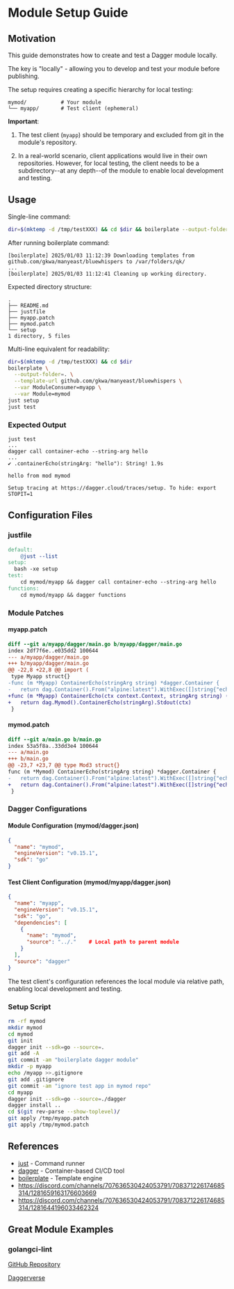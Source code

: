 # Module Setup Guide

## Motivation

This guide demonstrates how to create and test a Dagger module locally.

The key is "locally" - allowing you to develop and test your module before publishing.

The setup requires creating a specific hierarchy for local testing:

```
mymod/           # Your module
└── myapp/       # Test client (ephemeral)
```

**Important**:

1. The test client (`myapp`) should be temporary and excluded from git in the module's repository.

2. In a real-world scenario, client applications would live in their own repositories. However, for local testing, the client needs to be a subdirectory--at any depth--of the module to enable local development and testing.

## Usage

Single-line command:

```bash
dir=$(mktemp -d /tmp/testXXX) && cd $dir && boilerplate --output-folder=. --template-url github.com/gkwa/manyeast/bluewhispers --var ModuleConsumer=myapp --var Module=mymod && just t1
```

After running boilerplate command:

```
[boilerplate] 2025/01/03 11:12:39 Downloading templates from github.com/gkwa/manyeast/bluewhispers to /var/folders/qk/
...
[boilerplate] 2025/01/03 11:12:41 Cleaning up working directory.
```

Expected directory structure:

```
.
├── README.md
├── justfile
├── myapp.patch
├── mymod.patch
└── setup
1 directory, 5 files
```

Multi-line equivalent for readability:

```bash
dir=$(mktemp -d /tmp/testXXX) && cd $dir
boilerplate \
  --output-folder=. \
  --template-url github.com/gkwa/manyeast/bluewhispers \
  --var ModuleConsumer=myapp \
  --var Module=mymod
just setup
just test
```

### Expected Output

```
just test
...
dagger call container-echo --string-arg hello
...
✔ .containerEcho(stringArg: "hello"): String! 1.9s

hello from mod mymod

Setup tracing at https://dagger.cloud/traces/setup. To hide: export STOPIT=1
```

## Configuration Files

### justfile

```makefile
default:
    @just --list
setup:
  bash -xe setup
test:
    cd mymod/myapp && dagger call container-echo --string-arg hello
functions:
    cd mymod/myapp && dagger functions
```

### Module Patches

#### myapp.patch

```diff
diff --git a/myapp/dagger/main.go b/myapp/dagger/main.go
index 2df7f6e..e035dd2 100644
--- a/myapp/dagger/main.go
+++ b/myapp/dagger/main.go
@@ -22,8 +22,8 @@ import (
 type Myapp struct{}
-func (m *Myapp) ContainerEcho(stringArg string) *dagger.Container {
-	return dag.Container().From("alpine:latest").WithExec([]string{"echo", stringArg})
+func (m *Myapp) ContainerEcho(ctx context.Context, stringArg string) (string, error) {
+	return dag.Mymod().ContainerEcho(stringArg).Stdout(ctx)
 }
```

#### mymod.patch

```diff
diff --git a/main.go b/main.go
index 53a5f8a..33dd3e4 100644
--- a/main.go
+++ b/main.go
@@ -23,7 +23,7 @@ type Mod3 struct{}
func (m *Mymod) ContainerEcho(stringArg string) *dagger.Container {
-	return dag.Container().From("alpine:latest").WithExec([]string{"echo", stringArg})
+	return dag.Container().From("alpine:latest").WithExec([]string{"echo", stringArg, "from mod mymod"})
 }
```

### Dagger Configurations

#### Module Configuration (mymod/dagger.json)

```json
{
  "name": "mymod",
  "engineVersion": "v0.15.1",
  "sdk": "go"
}
```

#### Test Client Configuration (mymod/myapp/dagger.json)

```json
{
  "name": "myapp",
  "engineVersion": "v0.15.1",
  "sdk": "go",
  "dependencies": [
    {
      "name": "mymod",
      "source": "../."    # Local path to parent module
    }
  ],
  "source": "dagger"
}
```

The test client's configuration references the local module via relative path, enabling local development and testing.

### Setup Script

```bash
rm -rf mymod
mkdir mymod
cd mymod
git init
dagger init --sdk=go --source=.
git add -A
git commit -am "boilerplate dagger module"
mkdir -p myapp
echo /myapp >>.gitignore
git add .gitignore
git commit -am "ignore test app in mymod repo"
cd myapp
dagger init --sdk=go --source=./dagger
dagger install ..
cd $(git rev-parse --show-toplevel)/
git apply /tmp/myapp.patch
git apply /tmp/mymod.patch
```

## References

- [just](https://just.systems) - Command runner
- [dagger](https://docs.dagger.io/api/module-structure) - Container-based CI/CD tool
- [boilerplate](https://github.com/gruntwork-io/boilerplate) - Template engine
- https://discord.com/channels/707636530424053791/708371226174685314/1281659163176603669
- https://discord.com/channels/707636530424053791/708371226174685314/1281644196033462324

## Great Module Examples

### golangci-lint

[GitHub Repository](https://github.com/sagikazarmark/daggerverse/tree/main/golangci-lint#golangci-lint)

[Daggerverse](https://daggerverse.dev/mod/github.com/sagikazarmark/daggerverse/golangci-lint@126b5fbbdad70dbf2a8689600baec2eb78c05ef4)
